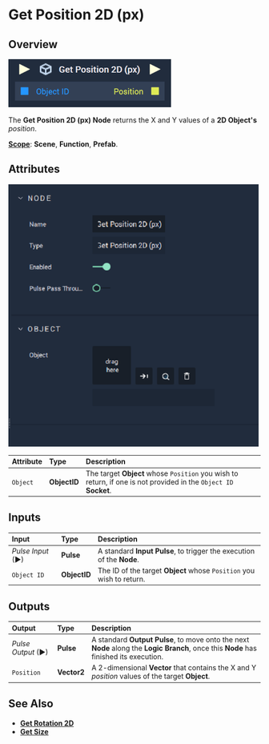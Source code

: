 # Get Position 2D (px)

## Overview

![The Get Position 2D (px) Node.](../../../.gitbook/assets/getposition2dupdatedimage.png)

The **Get Position 2D (px) Node** returns the X and Y values of a **2D Object's** _position_.

[**Scope**](../../overview.md#scopes): **Scene**, **Function**, **Prefab**.

## Attributes

![The Get Position 2D (px) Node Attributes.](../../../.gitbook/assets/node-get-position-2d-attr.png)

| Attribute | Type | Description |
| :--- | :--- | :--- |
| `Object` | **ObjectID** | The target **Object** whose `Position` you wish to return, if one is not provided in the `Object ID` **Socket**. |

## Inputs

| Input | Type | Description |
| :--- | :--- | :--- |
| _Pulse Input_ \(►\) | **Pulse** | A standard **Input Pulse**, to trigger the execution of the **Node**. |
| `Object ID` | **ObjectID** | The ID of the target **Object** whose `Position` you wish to return. |

## Outputs

| Output | Type | Description |
| :--- | :--- | :--- |
| _Pulse Output_ \(►\) | **Pulse** | A standard **Output Pulse**, to move onto the next **Node** along the **Logic Branch**, once this **Node** has finished its execution. |
| `Position` | **Vector2** | A 2-dimensional **Vector** that contains the X and Y _position_ values of the target **Object**. |

## See Also

* [**Get Rotation 2D**](get-rotation-pixel.md)
* [**Get Size**](get-size-pixel.md)

